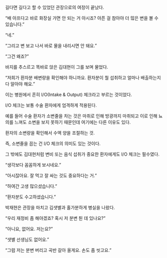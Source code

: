 길다면 길다고 할 수 있었던 관장으로의 여정이 끝났다.

“배 아프다고 바로 화장실 가면 안 되는 거 아시죠? 아픈 걸 참아야 더 많은 변을 볼 수 있습니다.”

“네.”

“그리고 변 보고 나서 바로 물을 내리시면 안 돼요.”

“그건 왜죠?”

바지를 추스르고 똑바로 앉은 김대현이 그를 보며 물었다.

“저희가 환자분 배변량을 확인해야 하니까요. 환자분이 뭘 섭취하고 얼마나 배출하는지 다 알아야 해요.”

이는 병원에서 흔히 I/O(Intake & Output) 체크라고 부르는 것이었다.

I/O 체크는 보통 수술 환자에게 엄격하게 적용된다.

예를 들어 수술 환자가 소변줄을 차는 것은 마취로 인해 방광까지 마취되고 이로 인해 뇨의를 느껴도 소변을 보지 못하기 때문인데 여기에는 다른 이유도 있다.

환자의 소변량을 확인해서 수액 양을 조절하는 것.

즉, 소변줄을 꼽는 건 I/O 체크의 의미도 있는 것이다.

그 밖에도 김대현처럼 변비 또는 음식 섭취가 중요한 환자에게도 I/O 체크는 필수였다.

“생각보다 꼼꼼하게 보시네요.”

“아시잖아요. 잘 먹고 잘 싸는 것도 중요하다는 거.”

“하여간 고생 많으셨습니다.”

“환자분도 수고하셨습니다.”

박재현은 관장을 마치고 김샛별과 홀가분하게 병실을 나왔다.

“우리 재정비 좀 해야겠죠? 혹시 저 분변 튄 데 있나요?”

“아니요, 없어요. 저는요?”

“샛별 선생님도 없어요.”

“그럼 저는 분변 버리고 곡반 갈아 올게요. 손도 좀 씻고요.”